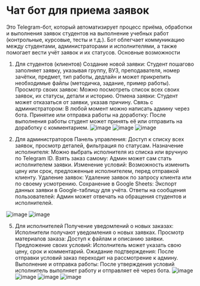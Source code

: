 # Чат бот для приема заявок

Это Telegram-бот, который автоматизирует процесс приёма, обработки и выполнения заявок студентов на выполнение учебных работ (контрольные, курсовые, тесты и т.д.). Бот облегчает коммуникацию между студентами, администраторами и исполнителями, а также помогает вести учёт заявок и их статусов.
Основные возможности
1. Для студентов (клиентов)
Создание новой заявки: Студент пошагово заполняет заявку, указывая группу, ВУЗ, преподавателя, номер зачётки, предмет, тип работы, дедлайн и может прикрепить необходимые файлы (методичка, задание, пример работы).
Просмотр своих заявок: Можно посмотреть список всех своих заявок, их статусы, детали и историю.
Отмена заявки: Студент может отказаться от заявки, указав причину.
Связь с администратором: В любой момент можно написать админу через бота.
Принятие или отправка работы на доработку: После выполнения работы студент может принять её или отправить на доработку с комментарием.
![image](https://github.com/user-attachments/assets/37c6657f-1bd3-4055-aecc-0c62f26fbfae)
![image](https://github.com/user-attachments/assets/8624d51e-9344-45ae-a778-12c03066760e)
![image](https://github.com/user-attachments/assets/9ed9ab5e-f823-48e7-9a4f-dd3f94ad618a)


3. Для администраторов
Панель управления: Доступ к списку всех заявок, просмотр деталей, фильтрация по статусам.
Назначение исполнителя: Можно выбрать исполнителя из списка или вручную по Telegram ID.
Взять заказ самому: Админ может сам стать исполнителем заявки.
Изменение условий: Возможность изменить цену или срок, предложенные исполнителем, перед отправкой клиенту.
Удаление заявок: Удаление заявок по запросу клиента или по своему усмотрению.
Сохранение в Google Sheets: Экспорт данных заявки в Google-таблицу для учёта.
Ответы на сообщения пользователей: Админ может отвечать на обращения студентов и исполнителей.

![image](https://github.com/user-attachments/assets/3ee913cb-3e14-4591-8b4b-4e472e3181c8)
![image](https://github.com/user-attachments/assets/867431e8-fa84-4391-8893-bbe693575624)

5. Для исполнителей
Получение уведомлений о новых заказах: Исполнители получают уведомления о новых заявках.
Просмотр материалов заказа: Доступ к файлам и описанию заявки.
Предложение своих условий: Исполнитель может указать свою цену, срок и комментарий.
Ожидание подтверждения: После отправки условий заказ переходит на рассмотрение к админу.
Выполнение и отправка работы: После утверждения условий исполнитель выполняет работу и отправляет её через бота.
![image](https://github.com/user-attachments/assets/a6ce6253-7d61-4aa7-9627-6b38fc0bc767)
![image](https://github.com/user-attachments/assets/ceaf5fc9-9f21-4795-8811-6b3c0f041ce7)
![image](https://github.com/user-attachments/assets/4721f036-3ca8-4988-956e-368c8f784577)
![image](https://github.com/user-attachments/assets/282b4c80-3743-4844-8153-509c13140a58)



